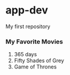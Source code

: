 # app-dev
My first repository
 ### My Favorite Movies

 1. 365 days
 2. Fifty Shades of Grey
 3. Game of Thrones
